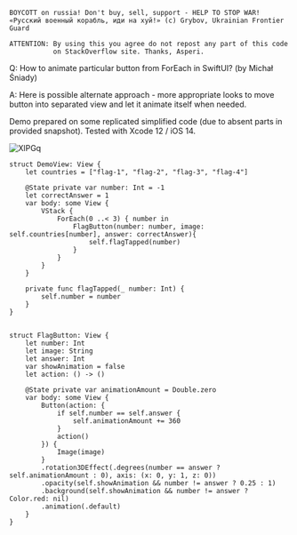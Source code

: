 ```
BOYCOTT on russia! Don't buy, sell, support - HELP TO STOP WAR!
«Русский военный корабль, иди на хуй!» (c) Grybov, Ukrainian Frontier Guard

ATTENTION: By using this you agree do not repost any part of this code
           on StackOverflow site. Thanks, Asperi.
```

Q: How to animate particular button from ForEach in SwiftUI? (by Michał Śniady)

A: Here is possible alternate approach - more appropriate looks to move button into separated view and let it animate itself when needed.

Demo prepared on some replicated simplified code (due to absent parts in provided snapshot). Tested with Xcode 12 / iOS 14.

![XlPGq](https://user-images.githubusercontent.com/62171579/173292241-290b6d7b-2321-42b4-9251-c488f58917b7.gif)

```
struct DemoView: View {
    let countries = ["flag-1", "flag-2", "flag-3", "flag-4"]

    @State private var number: Int = -1
    let correctAnswer = 1
    var body: some View {
        VStack {
            ForEach(0 ..< 3) { number in
                FlagButton(number: number, image: self.countries[number], answer: correctAnswer){
                    self.flagTapped(number)
                }
            }
        }
    }

    private func flagTapped(_ number: Int) {
        self.number = number
    }
}


struct FlagButton: View {
    let number: Int
    let image: String
    let answer: Int
    var showAnimation = false
    let action: () -> ()

    @State private var animationAmount = Double.zero
    var body: some View {
        Button(action: {
            if self.number == self.answer {
                self.animationAmount += 360
            }
            action()
        }) {
            Image(image)
        }
        .rotation3DEffect(.degrees(number == answer ? self.animationAmount : 0), axis: (x: 0, y: 1, z: 0))
        .opacity(self.showAnimation && number != answer ? 0.25 : 1)
        .background(self.showAnimation && number != answer ? Color.red: nil)
        .animation(.default)
    }
}
```
